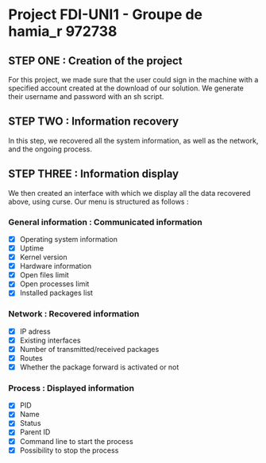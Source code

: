 # Project FDI-UNI1 - Groupe de hamia_r 972738



## **STEP ONE** : Creation of the project 
For this project, we made sure that the user could sign in the machine with a specified account created at the download of our solution. 
We generate their username and password with an sh script. 


## **STEP TWO** : Information recovery
In this step, we recovered all the system information, as well as the network, and the ongoing process. 


## **STEP THREE** : Information display
We then created an interface with which we display all the data recovered above, using curse. 
Our menu is structured as follows : 

### General information : Communicated information 
- [x] Operating system information
- [x] Uptime
- [x] Kernel version
- [x] Hardware information
- [x] Open files limit 
- [x] Open processes limit 
- [x] Installed packages list 

### Network : Recovered information 
- [x] IP adress
- [x] Existing interfaces
- [x] Number of transmitted/received packages
- [x] Routes 
- [x] Whether the package forward is activated or not 

### Process : Displayed information 
- [x] PID
- [x] Name
- [x] Status
- [x] Parent ID 
- [x] Command line to start the process
- [x] Possibility to stop the process 
